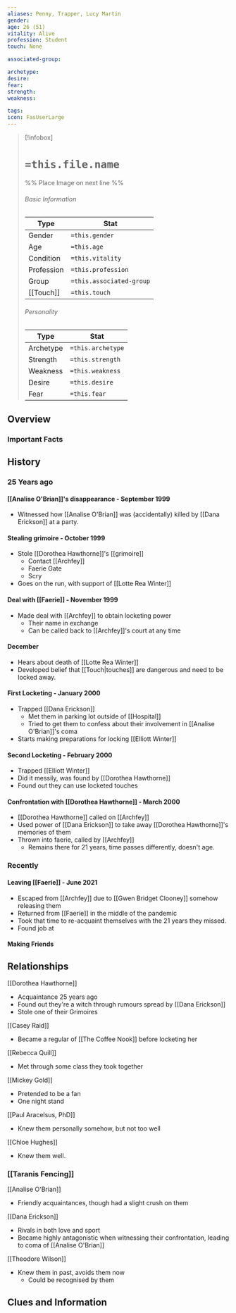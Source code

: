 ```yaml
---
aliases: Penny, Trapper, Lucy Martin 
gender: 
age: 26 (51)
vitality: Alive
profession: Student
touch: None

associated-group: 

archetype:
desire:
fear:
strength:
weakness:

tags:
icon: FasUserLarge
---
```


> [!infobox]
> # `=this.file.name`
> %% Place Image on next line %%
> ###### Basic Information
> Type |  Stat |
> ---|---|
> Gender | `=this.gender` |
> Age | `=this.age` |
> Condition | `=this.vitality` |
> Profession | `=this.profession` |
> Group | `=this.associated-group` |
> [[Touch]] | `=this.touch` |
> ###### Personality
> Type |  Stat |
> ---|---|
> Archetype | `=this.archetype` |
> Strength | `=this.strength` |
> Weakness | `=this.weakness` |
> Desire | `=this.desire` |
> Fear | `=this.fear` |
## Overview

### Important Facts

## History
### 25 Years ago
#### [[Analise O'Brian]]'s disappearance - September 1999
- Witnessed how [[Analise O'Brian]] was (accidentally) killed by [[Dana Erickson]] at a party. 
#### Stealing grimoire - October 1999
- Stole [[Dorothea Hawthorne]]'s [[grimoire]]
	- Contact [[Archfey]]
	- Faerie Gate
	- Scry
- Goes on the run, with support of [[Lotte Rea Winter]]

#### Deal with [[Faerie]] - November 1999
- Made deal with [[Archfey]] to obtain locketing power
	- Their name in exchange
	- Can be called back to [[Archfey]]'s court at any time

#### December
- Hears about death of [[Lotte Rea Winter]]
- Developed belief that [[Touch|touches]] are dangerous and need to be locked away. 

#### First Locketing - January 2000
- Trapped [[Dana Erickson]]
	- Met them in parking lot outside of [[Hospital]]
	- Tried to get them to confess about their involvement in [[Analise O'Brian]]'s coma
- Starts making preparations for locking [[Elliott Winter]]

#### Second Locketing - February 2000
- Trapped [[Elliott Winter]]
- Did it messily, was found by [[Dorothea Hawthorne]]
- Found out they can use locketed touches

#### Confrontation with [[Dorothea Hawthorne]] - March 2000
- [[Dorothea Hawthorne]] called on [[Archfey]]
- Used power of [[Dana Erickson]] to take away [[Dorothea Hawthorne]]'s memories of them
- Thrown into faerie, called by [[Archfey]]
	- Remains there for 21 years, time passes differently, doesn't age.

### Recently
#### Leaving [[Faerie]] - June 2021
- Escaped from [[Archfey]] due to [[Gwen Bridget Clooney]] somehow releasing them
- Returned from [[Faerie]] in the middle of the pandemic
- Took that time to re-acquaint themselves with the 21 years they missed. 
- Found job at 

#### Making Friends



## Relationships
[[Dorothea Hawthorne]]
- Acquaintance 25 years ago 
- Found out they're a witch through rumours spread by [[Dana Erickson]]
- Stole one of their Grimoires

[[Casey Raid]]
- Became a regular of [[The Coffee Nook]] before locketing her 

[[Rebecca Quill]]
- Met through some class they took together 

[[Mickey Gold]]
- Pretended to be a fan
- One night stand

[[Paul Aracelsus, PhD]]
- Knew them personally somehow, but not too well

[[Chloe Hughes]]
- Knew them well. 


### [[Taranis Fencing]]
[[Analise O'Brian]]
- Friendly acquaintances, though had a slight crush on them

[[Dana Erickson]]
- Rivals in both love and sport
- Became highly antagonistic when witnessing their confrontation, leading to coma of [[Analise O'Brian]]

[[Theodore Wilson]]
- Knew them in past, avoids them now
	- Could be recognised by them


## Clues and Information
